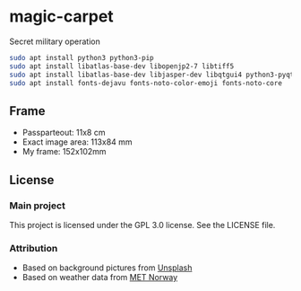 # magic-carpet

Secret military operation

```bash
sudo apt install python3 python3-pip
sudo apt install libatlas-base-dev libopenjp2-7 libtiff5
sudo apt install libatlas-base-dev libjasper-dev libqtgui4 python3-pyqt5 libqt4-test libilmbase-dev libopenexr-dev libgstreamer1.0-dev libavcodec58 libavformat58 libswscale5
sudo apt install fonts-dejavu fonts-noto-color-emoji fonts-noto-core
```

## Frame

* Passparteout: 11x8 cm
* Exact image area: 113x84 mm
* My frame: 152x102mm

## License

### Main project

This project is licensed under the GPL 3.0 license. See the LICENSE file.

### Attribution

* Based on background pictures from [Unsplash](https://unsplash.com/)
* Based on weather data from [MET Norway](https://www.met.no/)
